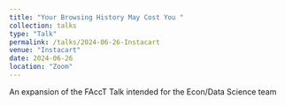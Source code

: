 ```yaml
---
title: "Your Browsing History May Cost You "
collection: talks
type: "Talk"
permalink: /talks/2024-06-26-Instacart
venue: "Instacart"
date: 2024-06-26
location: "Zoom"
---
```


An expansion of the FAccT Talk intended for the Econ/Data Science team